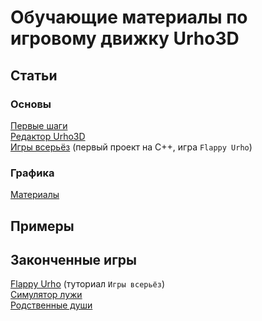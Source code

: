 # Обучающие материалы по игровому движку Urho3D

## Статьи

### Основы

[Первые шаги](https://github.com/urho3d-learn/first-steps)<br>
[Редактор Urho3D](https://github.com/urho3d-learn/editor)<br>
[Игры всерьёз](https://github.com/urho3d-learn/flappy-urho) (первый проект на C++, игра `Flappy Urho`)

### Графика

[Материалы](https://github.com/urho3d-learn/materials)

## Примеры

## Законченные игры

[Flappy Urho](https://github.com/urho3d-learn/flappy-urho) (туториал `Игры всерьёз`)<br>
[Симулятор лужи](https://github.com/urho3d-learn/puddle-simulator)<br>
[Родственные души](https://github.com/urho3d-learn/soulmates)

